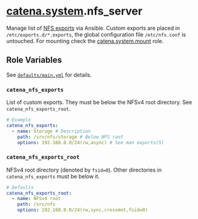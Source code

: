 # [catena.system](https://gitlab.com/alysoid/catena-system).nfs_server

Manage list of [NFS exports](https://man.archlinux.org/man/exports.5) via Ansible. Custom exports are placed in `/etc/exports.d/*.exports`, the global configuration file `/etc/nfs.conf` is untouched. For mounting check the [catena.system.mount](https://gitlab.com/alysoid/catena-system/-/tree/main/roles/mount) role.

## Role Variables

See [`defaults/main.yml`](defaults/main.yml) for details.

### `catena_nfs_exports`

List of custom exports. They must be below the NFSv4 root directory. See `catena_nfs_exports_root`.

```yaml
# Example
catena_nfs_exports:
  - name: Storage # Description
    path: /srv/nfs/storage # Below NFS root
    options: 192.168.0.0/24(rw,async) # See man exports(5)
```

### `catena_nfs_exports_root`

NFSv4 root directory (denoted by `fsid=0`). Other directories in `catena_nfs_exports` must be below it.

```yaml
# Defaults
catena_nfs_exports_root:
  - name: NFSv4 root
    path: /srv/nfs
    options: 192.168.0.0/24(rw,sync,crossmnt,fsid=0)
```
